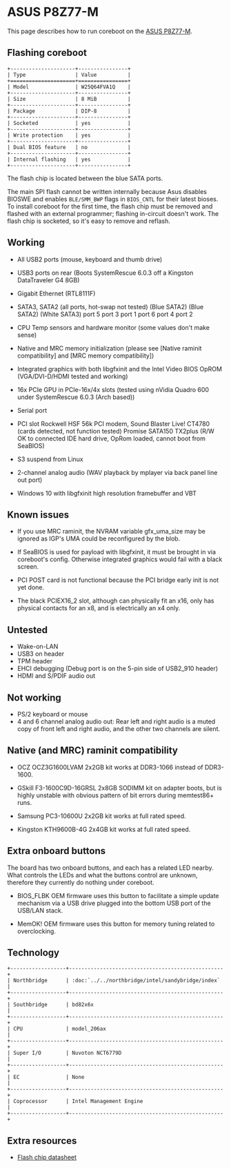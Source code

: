 # ASUS P8Z77-M

This page describes how to run coreboot on the [ASUS P8Z77-M].

## Flashing coreboot

```{eval-rst}
+---------------------+----------------+
| Type                | Value          |
+=====================+================+
| Model               | W25Q64FVA1Q    |
+---------------------+----------------+
| Size                | 8 MiB          |
+---------------------+----------------+
| Package             | DIP-8          |
+---------------------+----------------+
| Socketed            | yes            |
+---------------------+----------------+
| Write protection    | yes            |
+---------------------+----------------+
| Dual BIOS feature   | no             |
+---------------------+----------------+
| Internal flashing   | yes            |
+---------------------+----------------+
```

The flash chip is located between the blue SATA ports.

The main SPI flash cannot be written internally because Asus disables BIOSWE and
enables ``BLE/SMM_BWP`` flags in ``BIOS_CNTL`` for their latest bioses.
To install coreboot for the first time, the flash chip must be removed and
flashed with an external programmer; flashing in-circuit doesn't work.
The flash chip is socketed, so it's easy to remove and reflash.

## Working

- All USB2 ports (mouse, keyboard and thumb drive)
- USB3 ports on rear (Boots SystemRescue 6.0.3 off a Kingston DataTraveler G4 8GB)
- Gigabit Ethernet (RTL8111F)
- SATA3, SATA2 (all ports, hot-swap not tested)
       (Blue SATA2)  (Blue SATA2)  (White SATA3)
        port 5        port 3        port 1
        port 6        port 4        port 2

- CPU Temp sensors and hardware monitor (some values don't make sense)
- Native and MRC memory initialization
  (please see [Native raminit compatibility] and [MRC memory compatibility])

- Integrated graphics with both libgfxinit and the Intel Video BIOS OpROM
  (VGA/DVI-D/HDMI tested and working)
- 16x PCIe GPU in PCIe-16x/4x slots (tested using nVidia Quadro 600 under SystemRescue 6.0.3
  (Arch based))
- Serial port
- PCI slot
  Rockwell HSF 56k PCI modem, Sound Blaster Live! CT4780 (cards detected, not function tested)
  Promise SATA150 TX2plus (R/W OK to connected IDE hard drive, OpRom loaded, cannot boot from
  SeaBIOS)
- S3 suspend from Linux
- 2-channel analog audio (WAV playback by mplayer via back panel line out port)
- Windows 10 with libgfxinit high resolution framebuffer and VBT

## Known issues

- If you use MRC raminit, the NVRAM variable gfx_uma_size may be ignored as IGP's UMA could
  be reconfigured by the blob.

- If SeaBIOS is used for payload with libgfxinit, it must be brought in via coreboot's config.
  Otherwise integrated graphics would fail with a black screen.

- PCI POST card is not functional because the PCI bridge early init is not yet done.

- The black PCIEX16_2 slot, although can physically fit an x16, only has physical contacts for
  an x8, and is electrically an x4 only.

## Untested

- Wake-on-LAN
- USB3 on header
- TPM header
- EHCI debugging (Debug port is on the 5-pin side of USB2_910 header)
- HDMI and S/PDIF audio out

## Not working

- PS/2 keyboard or mouse
- 4 and 6 channel analog audio out: Rear left and right audio is a muted
  copy of front left and right audio, and the other two channels are silent.

## Native (and MRC) raminit compatibility

- OCZ OCZ3G1600LVAM 2x2GB kit works at DDR3-1066 instead of DDR3-1600.

- GSkill F3-1600C9D-16GRSL 2x8GB SODIMM kit on adapter boots, but is highly unstable
  with obvious pattern of bit errors during memtest86+ runs.

- Samsung PC3-10600U 2x2GB kit works at full rated speed.

- Kingston KTH9600B-4G 2x4GB kit works at full rated speed.

## Extra onboard buttons

The board has two onboard buttons, and each has a related LED nearby.
What controls the LEDs and what the buttons control are unknown,
therefore they currently do nothing under coreboot.

- BIOS_FLBK
  OEM firmware uses this button to facilitate a simple update mechanism
  via a USB drive plugged into the bottom USB port of the USB/LAN stack.

- MemOK!
  OEM firmware uses this button for memory tuning related to overclocking.

## Technology

```{eval-rst}
+------------------+--------------------------------------------------+
| Northbridge      | :doc:`../../northbridge/intel/sandybridge/index` |
+------------------+--------------------------------------------------+
| Southbridge      | bd82x6x                                          |
+------------------+--------------------------------------------------+
| CPU              | model_206ax                                      |
+------------------+--------------------------------------------------+
| Super I/O        | Nuvoton NCT6779D                                 |
+------------------+--------------------------------------------------+
| EC               | None                                             |
+------------------+--------------------------------------------------+
| Coprocessor      | Intel Management Engine                          |
+------------------+--------------------------------------------------+
```

## Extra resources

- [Flash chip datasheet][W25Q64FVA1Q]

[ASUS P8Z77-M]: https://www.asus.com/Motherboards/P8Z77M/
[W25Q64FVA1Q]: https://www.winbond.com/resource-files/w25q64fv%20revs%2007182017.pdf
[flashrom]: https://flashrom.org/Flashrom
